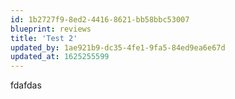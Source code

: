 ```yaml
---
id: 1b2727f9-8ed2-4416-8621-bb58bbc53007
blueprint: reviews
title: 'Test 2'
updated_by: 1ae921b9-dc35-4fe1-9fa5-84ed9ea6e67d
updated_at: 1625255599
---
```

fdafdas